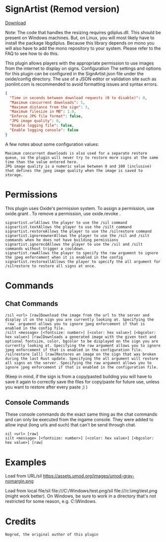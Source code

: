 # SignArtist (Remod version)

[Download](https://code.remod.org/SignArtist.cs)

Note: The code that handles the resizing requires gdiplus.dll. This should be present on Windows machines. But, on Linux, you will most likely have to install the package libgdiplus. Because this library depends on mono you will also have to add the mono repository to your system. Please refer to the FAQ to see how to do this.

This plugin allows players with the appropriate permission to use images from the internet to display on signs.
Configuration
The settings and options for this plugin can be configured in the SignArtist.json file under the oxide/config directory. The use of a JSON editor or validation site such as jsonlint.com is recommended to avoid formatting issues and syntax errors.

```json
{
  "Time in seconds between download requests (0 to disable)": 0,
  "Maximum concurrent downloads": 5,
  "Maximum distance from the sign": 3,
  "Maximum filesize in MB": 1.0,
  "Enforce JPG file format": false,
  "JPG image quality": 0,
  "Enable logging file": false,
  "Enable logging console": false
}
```

A few notes about some configuration values:

    Maximum concurrent downloads is also used for a separate restore queue, so the plugin will never try to restore more signs at the same time than the value entered here.
    JPG image quality is a numeric value between 0 and 100 (inclusive) that defines the jpeg image quality when the image is saved to storage.

# Permissions
This plugin uses Oxide's permission system. To assign a permission, use oxide.grant <user or group> <name or steam id> <permission>. To remove a permission, use oxide.revoke <user or group> <name or steam id> <permission>.

    signartist.urlAllows the player to use the /sil command
    signartist.textAllows the player to use the /silt command
    signartist.restoreAllows the player to use the /silrestore command
    signartist.ignoreownerAllows the player to use the /sil and /silt commands when he does not have building permissions
    signartist.ignorecdAllows the player to use the /sil and /silt commands without trigger a cooldown.
    signartist.rawAllows the player to specify the raw argument to ignore the jpeg enforcement when it is enabled in the config
    signartist.restoreallAllows the player to specify the all argument for /silrestore to restore all signs at once.

# Commands
## Chat Commands

    /sil <url> [raw]Download the image from the url to the server and display it on the sign you are currently looking at. Specifying the `raw` argument allows you to ignore jpeg enforcement if that is enabled in the config file.
    /silt <message> [<fontsize: number>] [<color: hex value>] [<bgcolor: hex value>] [raw]Downloads a generated image with the given text and optional fontsize, color, bgcolor to be displayed on the sign you are currently looking at. Specifying the raw argument allows you to ignore jpeg enforcement if that is enabled in the configuration file.
    /silrestore [all] [raw]Restores an image on the sign that was broken during the last Rust update. Specifying the all argument will restore all signs on the server. Specifying the raw argument allows you to ignore jpeg enforcement if that is enabled in the configuration file.

(Keep in mind, if the sign is from a copy/pasted building you will have to save it again to correctly save the files for copy/paste for future use, unless you want to restore after every paste ;) )
## Console Commands

These console commands do the exact same thing as the chat commands and can only be executed from the ingame console. They were added to allow input (long urls and such) that can't be send through chat.

    sil <url> [raw]
    silt <message> [<fontsize: number>] [<color: hex value>] [<bgcolor: hex value>] [raw]

# Examples

Load from URL/sil https://assets.umod.org/images/umod-gray-nomargin.png

Load from local file/sil file:///C:/Windows/test.png/sil file:///c:\img\test.png (might work better). On Windows, be sure to work in a directory that's not restricted for some reason, e.g. C:\Windows.

# Credits

    Nogrod, the original author of this plugin
  
